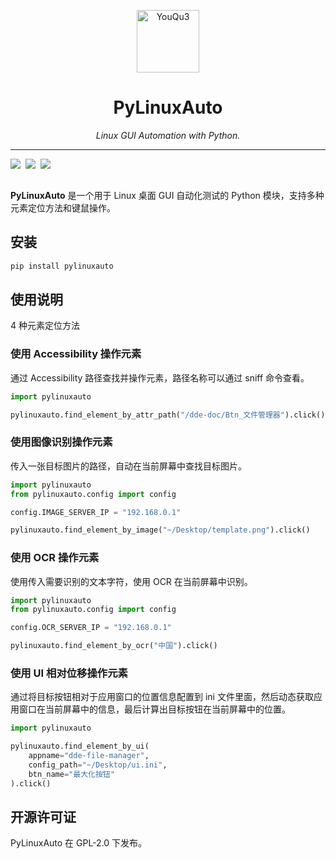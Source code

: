 <p align="center">
  <a href="https://github.com/funny-dream/youqu3">
    <img src="/logo.png" width="100" alt="YouQu3">
  </a>
</p>
<h1 align="center">PyLinuxAuto</h1>
<p align="center">
    <em>Linux GUI Automation with Python.</em>
</p>

--------------------------

<div style="float: left"><img src="https://img.shields.io/badge/python-007CFF?style=for-the-badge&logo=python&logoColor=white"></div>
<div style="float: left">&nbsp;&nbsp;</div>
<div style="float: left"><img src="https://img.shields.io/badge/Linux-007CFF?style=for-the-badge&logo=linux&logoColor=white"></div>
<div style="float: left">&nbsp;&nbsp;</div>
<div style="float: left"><img src="https://img.shields.io/badge/Deepin-007CFF?style=for-the-badge&logo=deepin&logoColor=white"></div>
<br><br>


**PyLinuxAuto** 是一个用于 Linux 桌面 GUI 自动化测试的 Python 模块，支持多种元素定位方法和键鼠操作。

## 安装

```bash
pip install pylinuxauto
```

## 使用说明

4 种元素定位方法

### 使用 Accessibility 操作元素

通过 Accessibility 路径查找并操作元素，路径名称可以通过 sniff 命令查看。

```python
import pylinuxauto

pylinuxauto.find_element_by_attr_path("/dde-doc/Btn_文件管理器").click()
```

### 使用图像识别操作元素

传入一张目标图片的路径，自动在当前屏幕中查找目标图片。

```python
import pylinuxauto
from pylinuxauto.config import config

config.IMAGE_SERVER_IP = "192.168.0.1"

pylinuxauto.find_element_by_image("~/Desktop/template.png").click()
```

### 使用 OCR 操作元素

使用传入需要识别的文本字符，使用 OCR 在当前屏幕中识别。

```python
import pylinuxauto
from pylinuxauto.config import config

config.OCR_SERVER_IP = "192.168.0.1"

pylinuxauto.find_element_by_ocr("中国").click()
```

### 使用 UI 相对位移操作元素

通过将目标按钮相对于应用窗口的位置信息配置到 ini 文件里面，然后动态获取应用窗口在当前屏幕中的信息，最后计算出目标按钮在当前屏幕中的位置。

```python
import pylinuxauto

pylinuxauto.find_element_by_ui(
    appname="dde-file-manager",
    config_path="~/Desktop/ui.ini",
    btn_name="最大化按钮"
).click()
```

## 开源许可证

PyLinuxAuto 在 GPL-2.0 下发布。
